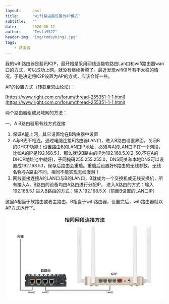```yaml
---
layout:     post
title:      "wifi路由器设置为AP模式"
subtitle:   ""
date:       2020-06-12
author:     "Tesla9527"
header-img: "img/todaybing1.jpg"
tags:
    - 路由器
---
```


我的wifi路由器是斐讯K2P，最开始是采用网线连接软路由Lan口和wifi路由器wan口的方式，可以成功上网，就没有继续折腾了。最近发现wifi信号有不太稳的情况，于是决定将K2P设置为AP的方式，应该会好一些。

AP的设置方式（转载至恩山论坛）：

[https://www.right.com.cn/forum/thread-255351-1-1.html](https://www.right.com.cn/forum/thread-255351-1-1.html)

两个路由器组成局域网的方法：

一，A B路由器用有线方式连接
1. 保证A能上网，其它设置均在B路由器中设置
2. A与B先不相连，通过电脑连接B路由器LAN口，进入B路由设置界面，关闭B的DHCP功能！设置路由B的LAN口IP地址，必须与A的LAN口IP在一个网段，比如A的IP是192.168.5.1，那么就设B路由的IP为192.168.5.X(2-50,不在A的DHCP地址池中就好)，子网掩码255.255.255.0，DNS网关和本地DNS可以设置成192.168.5.1，保存后路由会重启。重启后设置好B路由的无线参数，无线名称与A路由不同，相同不能实现无线漫游！       
3. 网线直接连接A的LAN口与B的LAN口，B就成为一个交换机或无线交换机，所有接入A，B路由的设备均由A路由进行分配IP。
进入A路由的方式：输入192.168.5.1
进入B路由的方式：输入192.168.5.X（前面B设置的LAN口IP）

这里A相当于软路由或者主路由，B相当于wifi路由器，设置完后，wifi路由器就以AP方式运行了。
![img](/img/in-post/openwrt/ap.jpg)
